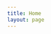 ```yaml
---
title: Home
layout: page
---
```

<div id="output"></div>
<script>
    let testPromise = fetch('https://forexlaravel.herokuapp.com/api/test', {
    method: 'GET',            
    })
    .then(function (response) {
        return response.json()
    })
    .then(function (response) {
        console.log(response)
        var element = document.querySelector('#output').appendChild(document.createElement('table'))
        element = element.appendChild(document.createElement('thead'))
        element = element.appendChild(document.createElement('tr'))
        for (const [key, value] of Object.entries(response)) {
            console.log(key, value)
        }
        for (const key of Object.keys(response)) {
            element = element.appendChild(document.createElement('th'))
            element.appendChild(document.createTextNode(`${key}`))
        }
        element = document.querySelector('table').appendChild(document.createElement('tbody'))
        element = element.appendChild(document.createElement('tr'))
        for (const value of Object.values(response)) {
            element = element.appendChild(document.createElement('td'))
            element.appendChild(document.createTextNode(`${value}`))
        }
    })
</script>
